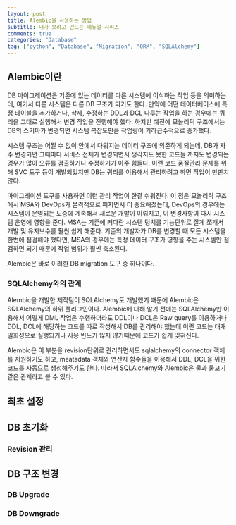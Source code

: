 ```yaml
---
layout: post
title: Alembic을 사용하는 방법
subtitle: 내가 보려고 만드는 메뉴얼 시리즈
comments: true
categories: "Database"
tag: ["python", "Database", "Migration", "ORM", "SQLAlchemy"]
---
```


## Alembic이란

DB 마이그레이션은 기존에 있는 데이터를 다른 시스템에 이식하는 작업 등을 의미하는데, 여기서 다른 시스템은 다른 DB 구조가 되기도 한다. 만약에 어떤 데이터베이스에 특정 테이블을 추가하거나, 삭제, 수정하는 DDL과 DCL 다루는 작업을 하는 경우에는 쿼리을 그대로 실행해서 변경 작업을 진행해야 했다. 하지만 예전에 모놀리틱 구조에서는 DB의 스키마가 변경되면 시스템 복잡도만큼 작업량이 기하급수적으로 증가했다.

시스템 구조는 어쩔 수 없이 안에서 다뤄지는 데이터 구조에 의존하게 되는데, DB가 자주 변경되면 그때마다 서비스 전체가 변경되면서 생각지도 못한 코드들 까지도 변경되는 경우가 많아 오류를 검출하거나 수정하기가 아주 힘들다. 이런 코드 품질관리 문제를 위해 SVC 도구 등이 개발되었지만 DB는 쿼리를 이용해서 관리하려고 하면 작업이 만만치 않다.

마이그레이션 도구를 사용하면 이런 관리 작업이 한결 쉬워진다. 이 점은 모놀리틱 구조에서 MSA와 DevOps가 본격적으로 퍼지면서 더 중요해졌는데, DevOps의 경우에는 시스템이 운영되는 도중에 계속해서 새로운 개발이 이뤄지고, 이 변경사항이 다시 시스템 운영에 영향을 준다. MSA는 기존에 커다란 시스템 덩치를 기능단위로 잘게 쪼개서 개발 및 유지보수를 훨씬 쉽게 해준다. 기존의 개발자가 DB를 변경할 때 모든 시스템을 한번에 점검해야 했다면, MSA의 경우에는 특정 데이터 구조가 영향을 주는 시스템만 점검하면 되기 때문에 작업 범위가 훨씬 축소된다.

Alembic은 바로 이러한 DB migration 도구 중 하나이다.

### SQLAlchemy와의 관계

Alembic을 개발한 제작팀이 SQLAlchemy도 개발했기 때문에 Alembic은 SQLAlchemy의 하위 플러그인이다. Alembic에 대해 알기 전에는 SQLAlchemy만 이용해서 어떻게 DML 작업은 수행하더라도 DDL이나 DCL은 Raw query를 이용하거나 DDL, DCL에 해당하는 코드를 따로 작성해서 DB를 관리해야 했는데 이런 코드는 대개 일회성으로 실행되거나 사용 빈도가 많지 않기때문에 코드가 쉽게 잊혀진다.

Alembic은 이 부분을 revision단위로 관리하면서도 sqlalchemy의 connector 객체를 지원하기도 하고, meatadata 객체와 연산자 함수들을 이용해서 DDL, DCL을 위한 코드를 자동으로 생성해주기도 한다. 따라서 SQLAlchemy와 Alembic은 물과 물고기같은 관계라고 볼 수 있다.

## 최초 설정



## DB 초기화

### Revision 관리

## DB 구조 변경

### DB Upgrade

### DB Downgrade
